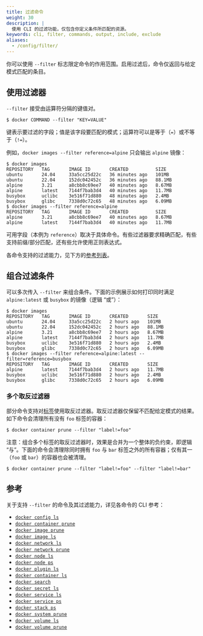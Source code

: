 ```yaml
---
title: 过滤命令
weight: 30
description: |
  使用 CLI 的过滤功能，仅包含你定义条件所匹配的资源。
keywords: cli, filter, commands, output, include, exclude
aliases:
  - /config/filter/
---
```


你可以使用 `--filter` 标志限定命令的作用范围。启用过滤后，命令仅返回与给定模式匹配的条目。

## 使用过滤器

`--filter` 接受由运算符分隔的键值对。

```console
$ docker COMMAND --filter "KEY=VALUE"
```

键表示要过滤的字段；值是该字段要匹配的模式；运算符可以是等于（`=`）或不等于（`!=`）。

例如，`docker images --filter reference=alpine` 只会输出 `alpine` 镜像：

```console
$ docker images
REPOSITORY   TAG       IMAGE ID       CREATED          SIZE
ubuntu       24.04     33a5cc25d22c   36 minutes ago   101MB
ubuntu       22.04     152dc042452c   36 minutes ago   88.1MB
alpine       3.21      a8cbb8c69ee7   40 minutes ago   8.67MB
alpine       latest    7144f7bab3d4   40 minutes ago   11.7MB
busybox      uclibc    3e516f71d880   48 minutes ago   2.4MB
busybox      glibc     7338d0c72c65   48 minutes ago   6.09MB
$ docker images --filter reference=alpine
REPOSITORY   TAG       IMAGE ID       CREATED          SIZE
alpine       3.21      a8cbb8c69ee7   40 minutes ago   8.67MB
alpine       latest    7144f7bab3d4   40 minutes ago   11.7MB
```

可用字段（本例为 `reference`）取决于具体命令。有些过滤器要求精确匹配，有些支持前缀/部分匹配，还有些允许使用正则表达式。

各命令支持的过滤能力，见下方的[参考列表](#reference)。

## 组合过滤条件

可以多次传入 `--filter` 来组合条件。下面的示例展示如何打印同时满足 `alpine:latest` 或 `busybox` 的镜像（逻辑 “或”）：

```console
$ docker images
REPOSITORY   TAG       IMAGE ID       CREATED       SIZE
ubuntu       24.04     33a5cc25d22c   2 hours ago   101MB
ubuntu       22.04     152dc042452c   2 hours ago   88.1MB
alpine       3.21      a8cbb8c69ee7   2 hours ago   8.67MB
alpine       latest    7144f7bab3d4   2 hours ago   11.7MB
busybox      uclibc    3e516f71d880   2 hours ago   2.4MB
busybox      glibc     7338d0c72c65   2 hours ago   6.09MB
$ docker images --filter reference=alpine:latest --filter=reference=busybox
REPOSITORY   TAG       IMAGE ID       CREATED       SIZE
alpine       latest    7144f7bab3d4   2 hours ago   11.7MB
busybox      uclibc    3e516f71d880   2 hours ago   2.4MB
busybox      glibc     7338d0c72c65   2 hours ago   6.09MB
```

### 多个取反过滤器

部分命令支持对[标签](/manuals/engine/manage-resources/labels.md)使用取反过滤器。取反过滤器仅保留不匹配给定模式的结果。如下命令会清理所有没有 `foo` 标签的容器：

```console
$ docker container prune --filter "label!=foo"
```

注意：组合多个标签的取反过滤器时，效果是合并为一个整体的负约束，即逻辑 “与”。下面的命令会清理除同时拥有 `foo` 与 `bar` 标签之外的所有容器；仅有其一（`foo` 或 `bar`）的容器也会被清理。

```console
$ docker container prune --filter "label!=foo" --filter "label!=bar"
```

## 参考

关于支持 `--filter` 的命令及其过滤能力，详见各命令的 CLI 参考：

- [`docker config ls`](/reference/cli/docker/config/ls.md)
- [`docker container prune`](/reference/cli/docker/container/prune.md)
- [`docker image prune`](/reference/cli/docker/image/prune.md)
- [`docker image ls`](/reference/cli/docker/image/ls.md)
- [`docker network ls`](/reference/cli/docker/network/ls.md)
- [`docker network prune`](/reference/cli/docker/network/prune.md)
- [`docker node ls`](/reference/cli/docker/node/ls.md)
- [`docker node ps`](/reference/cli/docker/node/ps.md)
- [`docker plugin ls`](/reference/cli/docker/plugin/ls.md)
- [`docker container ls`](/reference/cli/docker/container/ls.md)
- [`docker search`](/reference/cli/docker/search.md)
- [`docker secret ls`](/reference/cli/docker/secret/ls.md)
- [`docker service ls`](/reference/cli/docker/service/ls.md)
- [`docker service ps`](/reference/cli/docker/service/ps.md)
- [`docker stack ps`](/reference/cli/docker/stack/ps.md)
- [`docker system prune`](/reference/cli/docker/system/prune.md)
- [`docker volume ls`](/reference/cli/docker/volume/ls.md)
- [`docker volume prune`](/reference/cli/docker/volume/prune.md)

